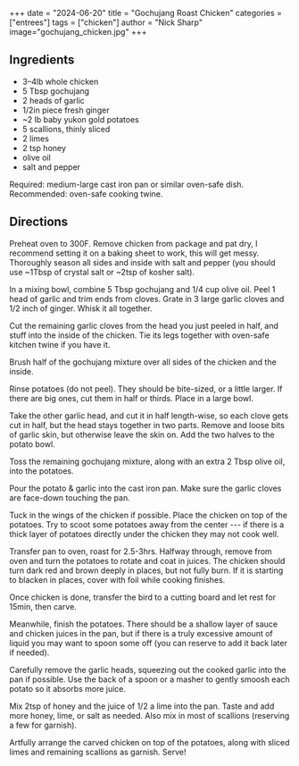 +++
date = "2024-06-20"
title = "Gochujang Roast Chicken"
categories = ["entrees"]
tags = ["chicken"]
author = "Nick Sharp"
image="gochujang_chicken.jpg"
+++

## Ingredients

- 3–4lb whole chicken
- 5 Tbsp gochujang
- 2 heads of garlic
- 1/2in piece fresh ginger
- ~2 lb baby yukon gold potatoes
- 5 scallions, thinly sliced
- 2 limes
- 2 tsp honey
- olive oil
- salt and pepper

Required: medium-large cast iron pan or similar oven-safe dish. Recommended: oven-safe cooking twine.

## Directions

Preheat oven to 300F. Remove chicken from package and pat dry, I recommend setting it on a baking sheet to work, this will get messy. Thoroughly season all sides and inside with salt and pepper (you should use ~1Tbsp of crystal salt or ~2tsp of kosher salt).

In a mixing bowl, combine 5 Tbsp gochujang and 1/4 cup olive oil. Peel 1 head of garlic and trim ends from cloves. Grate in 3 large garlic cloves and 1/2 inch of ginger. Whisk it all together.

Cut the remaining garlic cloves from the head you just peeled in half, and stuff into the inside of the chicken. Tie its legs together with oven-safe kitchen twine if you have it.

Brush half of the gochujang mixture over all sides of the chicken and the inside.

Rinse potatoes (do not peel). They should be bite-sized, or a little larger. If there are big ones, cut them in half or thirds. Place in a large bowl.

Take the other garlic head, and cut it in half length-wise, so each clove gets cut in half, but the head stays together in two parts. Remove and loose bits of garlic skin, but otherwise leave the skin on. Add the two halves to the potato bowl.

Toss the remaining gochujang mixture, along with an extra 2 Tbsp olive oil, into the potatoes.

Pour the potato & garlic into the cast iron pan. Make sure the garlic cloves are face-down touching the pan.

Tuck in the wings of the chicken if possible. Place the chicken on top of the potatoes. Try to scoot some potatoes away from the center --- if there is a thick layer of potatoes directly under the chicken they may not cook well.

Transfer pan to oven, roast for 2.5-3hrs. Halfway through, remove from oven and turn the potatoes to rotate and coat in juices. The chicken should turn dark red and brown deeply in places, but not fully burn. If it is starting to blacken in places, cover with foil while cooking finishes.

Once chicken is done, transfer the bird to a cutting board and let rest for 15min, then carve.

Meanwhile, finish the potatoes. There should be a shallow layer of sauce and chicken juices in the pan, but if there is a truly excessive amount of liquid you may want to spoon some off (you can reserve to add it back later if needed).

Carefully remove the garlic heads, squeezing out the cooked garlic into the pan if possible. Use the back of a spoon or a masher to gently smoosh each potato so it absorbs more juice.

Mix 2tsp of honey and the juice of 1/2 a lime into the pan. Taste and add more honey, lime, or salt as needed. Also mix in most of scallions (reserving a few for garnish).

Artfully arrange the carved chicken on top of the potatoes, along with sliced limes and remaining scallions as garnish. Serve!
